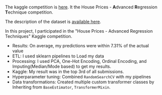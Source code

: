 The kaggle competition is <a href="https://www.kaggle.com/competitions/house-prices-advanced-regression-techniques">here</a>. It the House Prices - **A**dvanced **R**egression **T**echnique competition.

The description of the dataset is [available here](https://wagon-public-datasets.s3.amazonaws.com/Machine%20Learning%20Datasets/ML_Houses_dataset_description.txt). 



In this project, I participated in the "House Prices - Advanced Regression Techniques" Kaggle competition. 

- Results: On average, my predictions were within 7.31% of the actual value
- ETL: I used sklearn pipelines to Load my data
- Processing: I used PCA, One-Hot Encoding, Ordinal Encoding, and Imputing(Median/Mode based) to get my results.
- Kaggle: My result was in the top 3rd of all submissions.
- Hyperparameter tuning: Combined `RandomSearchCV` with my pipelines
- Data transformations: Created multiple custom transformer classes by Inheriting from `BaseEstimator`, `TransformerMixin`.
